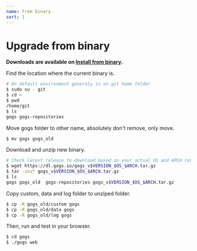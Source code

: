 ```yaml
---
name: From binary
sort: 1
---
```


# Upgrade from binary

**Downloads are available on [Install from binary](https://gogs.io/docs/installation/install_from_binary).**

Find the location where the current binary is.

```bash
# On default environment generaly is on git home folder
$ sudo su - git
$ cd ~
$ pwd
/home/git
$ ls
gogs gogs-repositories
```

Move gogs folder to other name, absolutely don't remove, only move.

```bash
$ mv gogs gogs_old
```

Download and unzip new binary.

```bash
# Check latest release to download based on your actual OS and ARCH running
$ wget https://dl.gogs.io/gogs_v$VERSION_$OS_$ARCH.tar.gz
$ tar -zxvf gogs_v$VERSION_$OS_$ARCH.tar.gz
$ ls
gogs gogs_old  gogs-repositories gogs_v$VERSION_$OS_$ARCH.tar.gz
```

Copy custom, data and log folder to unziped folder.

```bash
$ cp -R gogs_old/custom gogs
$ cp -R gogs_old/data gogs
$ cp -R gogs_old/log gogs
```

Then, run and test in your browser.

```bash
$ cd gogs
$ ./gogs web
```